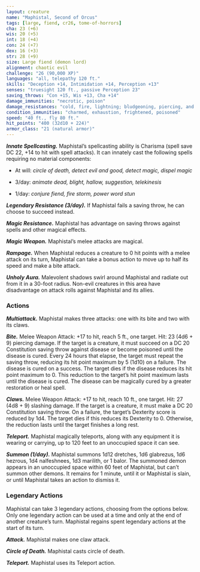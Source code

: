 ```yaml
---
layout: creature
name: "Maphistal, Second of Orcus"
tags: [large, fiend, cr26, tome-of-horrors]
cha: 23 (+6)
wis: 20 (+5)
int: 18 (+4)
con: 24 (+7)
dex: 16 (+3)
str: 28 (+9)
size: Large fiend (demon lord)
alignment: chaotic evil
challenge: "26 (90,000 XP)"
languages: "all, telepathy 120 ft."
skills: "Deception +14, Intimidation +14, Perception +13"
senses: "truesight 120 ft., passive Perception 23"
saving_throws: "Con +15, Wis +13, Cha +14"
damage_immunities: "necrotic, poison"
damage_resistances: "cold, fire, lightning; bludgeoning, piercing, and slashing from nonmagical weapons"
condition_immunities: "charmed, exhaustion, frightened, poisoned"
speed: "40 ft., fly 80 ft."
hit_points: "400 (32d10 + 224)"
armor_class: "21 (natural armor)"
---
```


***Innate Spellcasting.*** Maphistal’s spellcasting ability is Charisma
(spell save DC 22, +14 to hit with spell attacks). It can innately cast the following spells requiring no material components:

* At will: <i>circle of death, detect evil and good, detect magic, dispel magic</i>

* 3/day: <i>animate dead, blight, hallow, suggestion, telekinesis</i>

* 1/day: <i>conjure fiend, fire storm, power word stun</i>

***Legendary Resistance (3/day).*** If Maphistal fails a saving throw, he can
choose to succeed instead.

***Magic Resistance.*** Maphistal has advantage on saving throws against
spells and other magical effects.

***Magic Weapon.*** Maphistal’s melee attacks are magical.

***Rampage.*** When Maphistal reduces a creature to 0 hit points with a
melee attack on its turn, Maphistal can take a bonus action to move up to
half its speed and make a bite attack.

***Unholy Aura.*** Malevolent shadows swirl around Maphistal and radiate
out from it in a 30-foot radius. Non-evil creatures in this area have
disadvantage on attack rolls against Maphistal and its allies.

### Actions

***Multiattack.*** Maphistal makes three attacks: one with its bite and two
with its claws.

***Bite.*** Melee Weapon Attack: +17 to hit, reach 5 ft., one target. Hit:
23 (4d6 + 9) piercing damage. If the target is a creature, it must
succeed on a DC 20 Constitution saving throw against disease or
become poisoned until the disease is cured. Every 24 hours that
elapse, the target must repeat the saving throw, reducing its hit point
maximum by 5 (1d10) on a failure. The disease is cured on a success.
The target dies if the disease reduces its hit point maximum to 0. This
reduction to the target’s hit point maximum lasts until the disease is
cured. The disease can be magically cured by a greater restoration
or heal spell.

***Claws.*** Melee Weapon Attack: +17 to hit, reach 10 ft., one target. Hit:
27 (4d8 + 9) slashing damage. If the target is a creature, it must make
a DC 20 Constitution saving throw. On a failure, the target’s Dexterity
score is reduced by 1d4. The target dies if this reduces its Dexterity to 0.
Otherwise, the reduction lasts until the target finishes a long rest.

***Teleport.*** Maphistal magically teleports, along with any equipment it
is wearing or carrying, up to 120 feet to an unoccupied space it can see.

***Summon (1/day).*** Maphistal summons 1d12 dretches, 1d6 glabrezus,
1d6 hezrous, 1d4 nalfeshnees, 1d3 marilith, or 1 balor. The summoned
demon appears in an unoccupied space within 60 feet of Maphistal, but
can’t summon other demons. It remains for 1 minute, until it or Maphistal
is slain, or until Maphistal takes an action to dismiss it.

### Legendary Actions

Maphistal can take 3 legendary actions, choosing from the options
below. Only one legendary action can be used at a time and only at the
end of another creature’s turn. Maphistal regains spent legendary actions
at the start of its turn.

***Attack.*** Maphistal makes one claw attack.

***Circle of Death.*** Maphistal casts circle of death.

***Teleport.*** Maphistal uses its Teleport action.
